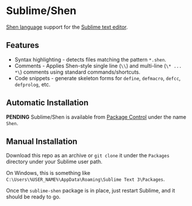 # Sublime/Shen

[Shen language](http://www.shenlanguage.org/) support for the [Sublime text editor](https://www.sublimetext.com/).

## Features

  * Syntax highlighting - detects files matching the pattern `*.shen`.
  * Comments - Applies Shen-style single line (`\\`) and multi-line (`\* ... *\`) comments using standard commands/shortcuts.
  * Code snippets - generate skeleton forms for `define`, `defmacro`, `defcc`, `defprolog`, etc.

## Automatic Installation

**PENDING** Sublime/Shen is available from [Package Control](https://packagecontrol.io/) under the name `Shen`.

## Manual Installation

Download this repo as an archive or `git clone` it under the `Packages` directory under your Sublime user path.

On Windows, this is something like `C:\Users\%USER_NAME%\AppData\Roaming\Sublime Text 3\Packages`.

Once the `sublime-shen` package is in place, just restart Sublime, and it should be ready to go.
